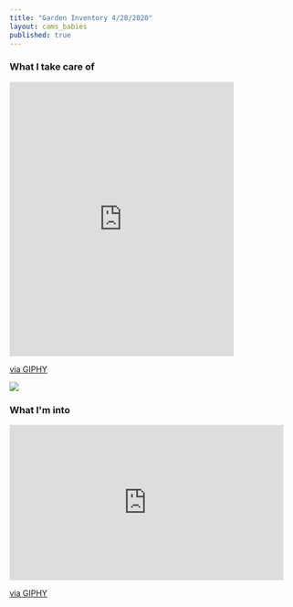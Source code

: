 ```yaml
---
title: "Garden Inventory 4/28/2020"
layout: cams_babies
published: true
---
```


### What I take care of

<iframe src="https://giphy.com/embed/Xw6yFn7frR3Y4" width="393" height="480" frameBorder="0" class="giphy-embed" allowFullScreen></iframe><p><a href="https://giphy.com/gifs/baby-funny-cute-Xw6yFn7frR3Y4">via GIPHY</a></p>

<img src="https://cdn2.permanent.org/021q-0013.thumb.w2000?t=1628356173&Expires=1628356173&Signature=eZPu8FEN8gLZew2EQs3MGmQ4Vs7RNzTHM6GT9b663RhDMs7WUQsrnOZkGsmtZYYK1b182UzM4MG1TmUkuwLRndWmkOigtXHgBB45ZE0tBIPJVXxrzYU2jw0U~4da7U8xhfrEHpJbcCmEN0rxo8e2lrDyfufucKllMlsEdHslJQjkUM20hhElaI9HVet30kPqkjdXmSh4MahOXDnp5pI6mVfSHOFqcanhp3BUoOq0oyKJ4vYcWpXeSUVIE4bt7~Ycyuole4uWP8zCIJv2RxhbCuQslWrKPwRms9JURSvuEwcpHQkFnVuF0Xevl4jkFRHeARl-wGGetJNFH1SLukjQDw__&Key-Pair-Id=APKAJP2D34UGZ6IG443Q" />

### What I'm into

<iframe src="https://giphy.com/embed/SHPzIKk5ii08w" width="480" height="272" frameBorder="0" class="giphy-embed" allowFullScreen></iframe><p><a href="https://giphy.com/gifs/soul-food-SHPzIKk5ii08w">via GIPHY</a></p>
